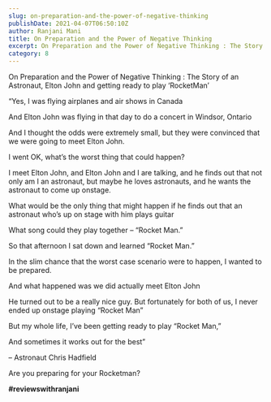 ```yaml
---
slug: on-preparation-and-the-power-of-negative-thinking
publishDate: 2021-04-07T06:50:10Z
author: Ranjani Mani
title: On Preparation and the Power of Negative Thinking 
excerpt: On Preparation and the Power of Negative Thinking : The Story of an Astronaut, Elton John and getting ready to play ‘RocketMan’ “Yes, I was flying airplanes and air shows in Canada And Elton John was flying in that day to do a concert in Windsor, Ontario And I thought the odds were extremely small,  ... 
category: 8
---
```


On Preparation and the Power of Negative Thinking : The Story of an Astronaut, Elton John and getting ready to play ‘RocketMan’

“Yes, I was flying airplanes and air shows in Canada

And Elton John was flying in that day to do a concert in Windsor, Ontario

And I thought the odds were extremely small, but they were convinced that we were going to meet Elton John.

I went OK, what’s the worst thing that could happen?

I meet Elton John, and Elton John and I are talking, and he finds out that not only am I an astronaut, but maybe he loves astronauts, and he wants the astronaut to come up onstage.

What would be the only thing that might happen if he finds out that an astronaut who’s up on stage with him plays guitar

What song could they play together – “Rocket Man.”

So that afternoon I sat down and learned “Rocket Man.”

In the slim chance that the worst case scenario were to happen, I wanted to be prepared.

And what happened was we did actually meet Elton John

He turned out to be a really nice guy. But fortunately for both of us, I never ended up onstage playing “Rocket Man”

But my whole life, I’ve been getting ready to play “Rocket Man,”

And sometimes it works out for the best”

– Astronaut Chris Hadfield

Are you preparing for your Rocketman?

**#reviewswithranjani**